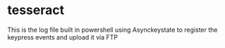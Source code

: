 # tesseract
This is the log file built in powershell using Asynckeystate to register the keypress events and upload it via FTP
